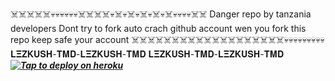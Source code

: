 ☠️☠️☠️☠️☠️💀💀💀💀💀💀☠️☠️☠️☠️💀☠️💀☠️💀☠️💀☠️💀☠️💀💀💀💀☠️☠️
Danger repo by tanzania developers 
Dont try to fork auto crach github account wen you fork this repo
keep safe your account 
☠️☠️☠️☠️☠️☠️☠️☠️☠️☠️☠️☠️☠️☠️☠️☠️☠️☠️☠️💀💀💀💀💀💀💀💀💀
𝐋𝚵𝚭𝐊𝐔𝐒𝚮-𝚻𝚳𝐃-𝐋𝚵𝚭𝐊𝐔𝐒𝚮-𝚻𝚳𝐃
𝐋𝚵𝚭𝐊𝐔𝐒𝚮-𝚻𝚳𝐃-𝐋𝚵𝚭𝐊𝐔𝐒𝚮-𝚻𝚳𝐃
 ***[![Tap to deploy on heroku](https://www.herokucdn.com/deploy/button.svg)](https://dashboard.heroku.com/new?button-url=https://github.com/timnasa999/TIMNASA-MD&template=https://github.com/lezkush8/lezkush-bot.git)***
